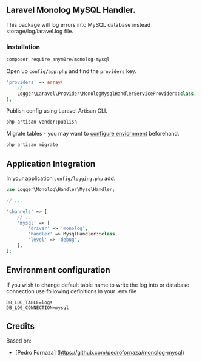## Laravel Monolog MySQL Handler.

This package will log errors into MySQL database instead storage/log/laravel.log file.

### Installation

```sh
composer require anym0re/monolog-mysql
```

Open up `config/app.php` and find the `providers` key.

```php
'providers' => array(
    // ...
    Logger\Laravel\Provider\MonologMysqlHandlerServiceProvider::class,
);
```

Publish config using Laravel Artisan CLI.

```sh
php artisan vendor:publish
```

Migrate tables - you may want to [configure enviornment](#environment-configuration) beforehand.

```sh
php artisan migrate
```

## Application Integration

In your application `config/logging.php` add:

```php
use Logger\Monolog\Handler\MysqlHandler;

// ...

'channels' => [
    // ...
    'mysql' => [
        'driver' => 'monolog',
        'handler' => MysqlHandler::class,
        'level' => 'debug',
    ],
];
```

## Environment configuration

If you wish to change default table name to write the log into or database connection use following definitions in your .env file

```env
DB_LOG_TABLE=logs
DB_LOG_CONNECTION=mysql
```

## Credits

Based on:

- [Pedro Fornaza] (https://github.com/pedrofornaza/monolog-mysql)
